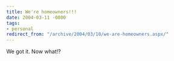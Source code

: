 ```yaml
---
title: We're homeowners!!!
date: 2004-03-11 -0800
tags:
- personal
redirect_from: "/archive/2004/03/10/we-are-homeowners.aspx/"
---
```


We got it. Now what!?

